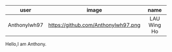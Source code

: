 |      __user__     |           __image__                 |   __name__  |
| :---------------: |:-----------------------------------:| :----------:|
| Anthonylwh97      | https://github.com/Anthonylwh97.png | LAU Wing Ho |

Hello,I am Anthony.
